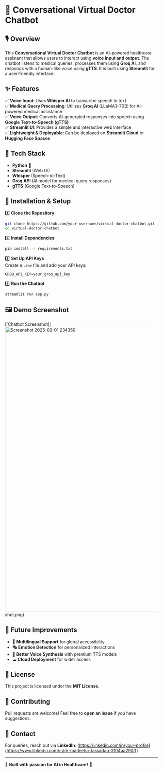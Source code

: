 # 🏥 Conversational Virtual Doctor Chatbot  

## 🎙️ Overview  
This **Conversational Virtual Doctor Chatbot** is an AI-powered healthcare assistant that allows users to interact using **voice input and output**. The chatbot listens to medical queries, processes them using **Groq AI**, and responds with a human-like voice using **gTTS**. It is built using **Streamlit** for a user-friendly interface.

## ✨ Features  
✅ **Voice Input**: Uses **Whisper AI** to transcribe speech to text  
✅ **Medical Query Processing**: Utilizes **Groq AI** (LLaMA3-70B) for AI-powered medical assistance  
✅ **Voice Output**: Converts AI-generated responses into speech using **Google Text-to-Speech (gTTS)**  
✅ **Streamlit UI**: Provides a simple and interactive web interface  
✅ **Lightweight & Deployable**: Can be deployed on **Streamlit Cloud** or **Hugging Face Spaces**

## 🚀 Tech Stack  
- **Python** 🐍  
- **Streamlit** (Web UI)  
- **Whisper** (Speech-to-Text)  
- **Groq API** (AI model for medical query responses)  
- **gTTS** (Google Text-to-Speech)  

## 🔧 Installation & Setup  
1️⃣ **Clone the Repository**  
```bash
git clone https://github.com/your-username/virtual-doctor-chatbot.git
cd virtual-doctor-chatbot
```

2️⃣ **Install Dependencies**  
```bash
pip install -r requirements.txt
```

3️⃣ **Set Up API Keys**  
Create a `.env` file and add your API keys:
```
GROQ_API_KEY=your_groq_api_key
```

4️⃣ **Run the Chatbot**  
```bash
streamlit run app.py
```

## 🖼️ Demo Screenshot  
![Chatbot Screenshot](<img width="939" alt="Screenshot 2025-02-01 234359" src="https://github.com/user-attachments/assets/d54e0cbb-d6d7-4c50-960b-1257781c5891" />
shot.png)  

## 🔗 Future Improvements  
- 🏥 **Multilingual Support** for global accessibility  
- 🎭 **Emotion Detection** for personalized interactions  
- 🎤 **Better Voice Synthesis** with premium TTS models  
- ☁ **Cloud Deployment** for wider access  

## 📜 License  
This project is licensed under the **MIT License**.

## 🙌 Contributing  
Pull requests are welcome! Feel free to **open an issue** if you have suggestions.  

## 📩 Contact  
For queries, reach out via **LinkedIn**: (https://linkedin.com/in/your-profile](https://www.linkedin.com/in/dr-madeeha-tassadaq-3104aa290/))  

---
🚀 **Built with passion for AI in Healthcare!** 💙

